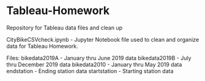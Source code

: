 # Tableau-Homework
Repository for Tableau data files and clean up

CityBikeCSVcheck.ipynb - Jupyter Notebook file used to clean and organize data for Tableau Homework.

Files:
bikedata2019A - January thru June 2019 data
bikedata2019B - July thru December 2019 data
bikedata2010 - January thru May 2019 data
endstation - Ending station data
startstation - Starting station data



